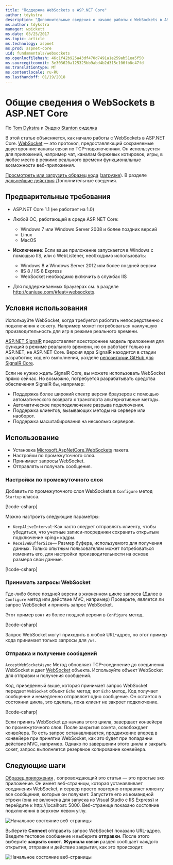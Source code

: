 ```yaml
---
title: "Поддержка WebSockets в ASP.NET Core"
author: tdykstra
description: "Дополнительные сведения о начале работы с WebSockets в ASP.NET Core."
ms.author: tdykstra
manager: wpickett
ms.date: 03/25/2017
ms.topic: article
ms.technology: aspnet
ms.prod: aspnet-core
uid: fundamentals/websockets
ms.openlocfilehash: 46c1f42b925a43df470d7491a1e259ab51ea5f50
ms.sourcegitcommit: 3e303620a125325bb9abd4b2d315c106fb8c47fd
ms.translationtype: MT
ms.contentlocale: ru-RU
ms.lasthandoff: 01/19/2018
---
```

# <a name="introduction-to-websockets-in-aspnet-core"></a>Общие сведения о WebSockets в ASP.NET Core

По [Tom Dykstra](https://github.com/tdykstra) и [Эндрю Stanton сиделка](https://github.com/anurse)

В этой статье объясняется, как начало работы с WebSockets в ASP.NET Core. [WebSocket](https://wikipedia.org/wiki/WebSocket) — это протокол, предоставляющий сохраняемые двусторонние каналы связи по TCP-подключениям. Он используется для приложений, например чат, каналам биржевых котировок, игры, в любое место в режиме реального времени функциональные возможности веб-приложения.

[Просмотреть или загрузить образец кода](https://github.com/aspnet/Docs/tree/master/aspnetcore/fundamentals/websockets/sample) ([загрузке](xref:tutorials/index#how-to-download-a-sample)). В разделе [дальнейшие действия](#next-steps) Дополнительные сведения.


## <a name="prerequisites"></a>Предварительные требования

* ASP.NET Core 1.1 (не работает на 1.0)
* Любой ОС, работающей в среде ASP.NET Core:
  
  * Windows 7 или Windows Server 2008 и более поздних версий
  * Linux
  * MacOS

* **Исключение**: Если ваше приложение запускается в Windows с помощью IIS, или с WebListener, необходимо использовать:

  * Windows 8 и Windows Server 2012 или более поздней версии
  * IIS 8 / IIS 8 Express
  * WebSocket необходимо включить в службах IIS

* Для поддерживаемых браузерах см. в разделе http://caniuse.com/#feat=websockets.

## <a name="when-to-use-it"></a>Условия использования

Используйте WebSocket, когда требуется работать непосредственно с подключения к сокету. Например может потребоваться наилучшую производительность для игр в режиме реального времени.

[ASP.NET SignalR](https://docs.microsoft.com/aspnet/signalr/overview/getting-started/introduction-to-signalr) предоставляет всестороннее модель приложения для функций в режиме реального времени, но он работает только на ASP.NET, не ASP.NET Core. Версия ядра SignalR находится в стадии разработки; ход его выполнения, разделе [репозитории GitHub для SignalR Core](https://github.com/aspnet/SignalR).

Если не нужно ждать SignalR Core, вы можете использовать WebSocket прямо сейчас. Но возможно, потребуется разрабатывать средства обеспечения SignalR бы, например:

* Поддержка более широкий спектр версии браузеров с помощью автоматического возврата к транспорта альтернативные методы.
* Автоматическое переподключение разрыва подключения.
* Поддержка клиентов, вызывающих методы на сервере или наоборот.
* Поддержка масштабирования на несколько серверов.

## <a name="how-to-use-it"></a>Использование

* Установка [Microsoft.AspNetCore.WebSockets](https://www.nuget.org/packages/Microsoft.AspNetCore.WebSockets/) пакета.
* Настройки по промежуточного слоя.
* Принимает запросы WebSocket.
* Отправлять и получать сообщения.

### <a name="configure-the-middleware"></a>Настройки по промежуточного слоя

Добавить по промежуточного слоя WebSockets в `Configure` метод `Startup` класса.

[!code-csharp[](websockets/sample/Startup.cs?name=UseWebSockets)]

Можно настроить следующие параметры:

* `KeepAliveInterval`-Как часто следует отправлять клиенту, чтобы убедиться, что учетные записи-посредники сохранить открытым подключение «ping» кадры.
* `ReceiveBufferSize`— Размер буфера, используемого для получения данных. Только опытным пользователям может потребоваться изменить его, для настройки производительности на основе размера свои данные.

[!code-csharp[](websockets/sample/Startup.cs?name=UseWebSocketsOptions)]

### <a name="accept-websocket-requests"></a>Принимать запросы WebSocket

Где-либо более поздней версии в жизненном цикле запроса (Далее в `Configure` метод или действие MVC, например) Проверьте, является ли запрос WebSocket и принять запрос WebSocket.

Этот пример взят из более поздней версии в `Configure` метод.

[!code-csharp[](websockets/sample/Startup.cs?name=AcceptWebSocket&highlight=7)]

Запрос WebSocket могут приходить в любой URL-адрес, но этот пример кода принимает только запросы для `/ws`.

### <a name="send-and-receive-messages"></a>Отправка и получение сообщений

`AcceptWebSocketAsync` Метод обновляет TCP-соединение до соединения WebSocket и дает [WebSocket](https://docs.microsoft.com/dotnet/core/api/system.net.websockets.websocket) объекта. Используйте объект WebSocket для отправки и получения сообщений.

Код, приведенный выше, которая принимает запрос WebSocket передает `WebSocket` объект `Echo` метод; вот `Echo` метод. Код получает сообщение и немедленно отправляет одно сообщение. Он остается в состоянии цикла, это сделать, пока клиент не закроет подключение. 

[!code-csharp[](websockets/sample/Startup.cs?name=Echo)]

Если принять WebSocket до начала этого цикла, завершает конвейера по промежуточного слоя.  После закрытия сокета, освобождает конвейера. То есть запрос останавливается, продвижение вперед в конвейере при принятии WebSocket, как это будет при попадании действие MVC, например.  Однако по завершении этого цикла и закрыть сокет, запрос выполняется резервное копирование конвейера.

## <a name="next-steps"></a>Следующие шаги

[Образец приложения](https://github.com/aspnet/Docs/tree/master/aspnetcore/fundamentals/websockets/sample) , сопровождающий это статья — это простые эхо приложение. Он имеет веб-страницы, которая устанавливает соединения WebSocket, и сервер просто повторно отправляет клиенту все сообщения, которые он получает. Запустите его из командной строки (она не включена для запуска из Visual Studio с IIS Express) и перейдите к http://localhost: 5000. Веб-странице показано состояние подключения в верхнем левом углу.

![Начальное состояние веб-страницы](websockets/_static/start.png)

Выберите **Connect** отправить запрос WebSocket показано URL-адрес.  Введите тестовое сообщение и выберите **отправки**. После этого выберите **закрыть сокет**. **Журнала связи** раздел сообщает каждого открытия, отправки и действие закрытия, как это происходит.

![Начальное состояние веб-страницы](websockets/_static/end.png)
